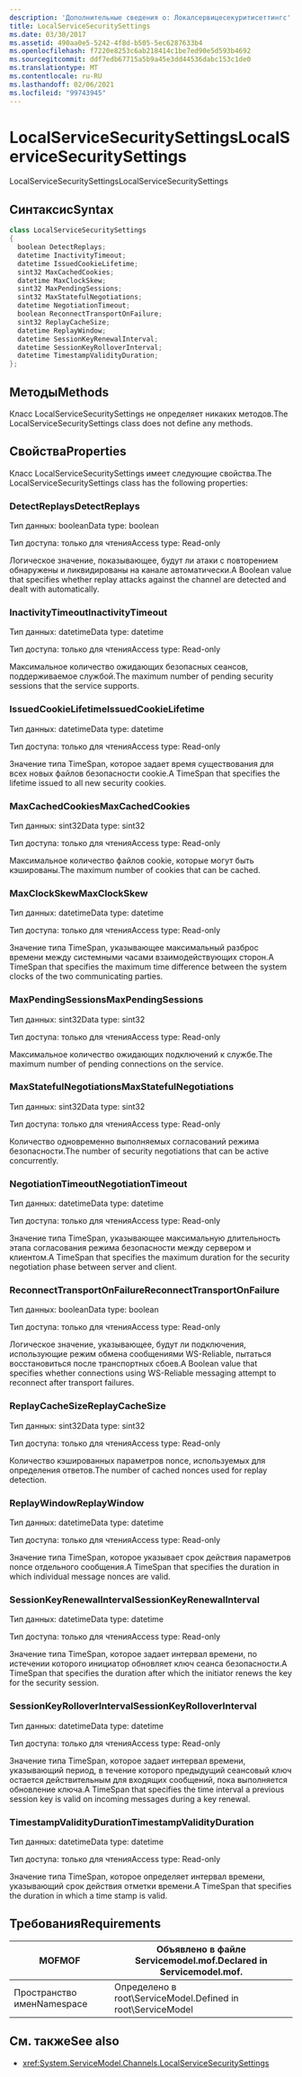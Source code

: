 ```yaml
---
description: 'Дополнительные сведения о: Локалсервицесекуритисеттингс'
title: LocalServiceSecuritySettings
ms.date: 03/30/2017
ms.assetid: 490aa0e5-5242-4f8d-b505-5ec6287633b4
ms.openlocfilehash: f7220e8253c6ab218414c1be7ed90e5d593b4692
ms.sourcegitcommit: ddf7edb67715a5b9a45e3dd44536dabc153c1de0
ms.translationtype: MT
ms.contentlocale: ru-RU
ms.lasthandoff: 02/06/2021
ms.locfileid: "99743945"
---
```

# <a name="localservicesecuritysettings"></a><span data-ttu-id="fb2d8-103">LocalServiceSecuritySettings</span><span class="sxs-lookup"><span data-stu-id="fb2d8-103">LocalServiceSecuritySettings</span></span>

<span data-ttu-id="fb2d8-104">LocalServiceSecuritySettings</span><span class="sxs-lookup"><span data-stu-id="fb2d8-104">LocalServiceSecuritySettings</span></span>  
  
## <a name="syntax"></a><span data-ttu-id="fb2d8-105">Синтаксис</span><span class="sxs-lookup"><span data-stu-id="fb2d8-105">Syntax</span></span>  
  
```csharp
class LocalServiceSecuritySettings  
{  
  boolean DetectReplays;  
  datetime InactivityTimeout;  
  datetime IssuedCookieLifetime;  
  sint32 MaxCachedCookies;  
  datetime MaxClockSkew;  
  sint32 MaxPendingSessions;  
  sint32 MaxStatefulNegotiations;  
  datetime NegotiationTimeout;  
  boolean ReconnectTransportOnFailure;  
  sint32 ReplayCacheSize;  
  datetime ReplayWindow;  
  datetime SessionKeyRenewalInterval;  
  datetime SessionKeyRolloverInterval;  
  datetime TimestampValidityDuration;  
};  
```  
  
## <a name="methods"></a><span data-ttu-id="fb2d8-106">Методы</span><span class="sxs-lookup"><span data-stu-id="fb2d8-106">Methods</span></span>  

 <span data-ttu-id="fb2d8-107">Класс LocalServiceSecuritySettings не определяет никаких методов.</span><span class="sxs-lookup"><span data-stu-id="fb2d8-107">The LocalServiceSecuritySettings class does not define any methods.</span></span>  
  
## <a name="properties"></a><span data-ttu-id="fb2d8-108">Свойства</span><span class="sxs-lookup"><span data-stu-id="fb2d8-108">Properties</span></span>  

 <span data-ttu-id="fb2d8-109">Класс LocalServiceSecuritySettings имеет следующие свойства.</span><span class="sxs-lookup"><span data-stu-id="fb2d8-109">The LocalServiceSecuritySettings class has the following properties:</span></span>  
  
### <a name="detectreplays"></a><span data-ttu-id="fb2d8-110">DetectReplays</span><span class="sxs-lookup"><span data-stu-id="fb2d8-110">DetectReplays</span></span>  

 <span data-ttu-id="fb2d8-111">Тип данных: boolean</span><span class="sxs-lookup"><span data-stu-id="fb2d8-111">Data type: boolean</span></span>  
  
 <span data-ttu-id="fb2d8-112">Тип доступа: только для чтения</span><span class="sxs-lookup"><span data-stu-id="fb2d8-112">Access type: Read-only</span></span>  
  
 <span data-ttu-id="fb2d8-113">Логическое значение, показывающее, будут ли атаки с повторением обнаружены и ликвидированы на канале автоматически.</span><span class="sxs-lookup"><span data-stu-id="fb2d8-113">A Boolean value that specifies whether replay attacks against the channel are detected and dealt with automatically.</span></span>  
  
### <a name="inactivitytimeout"></a><span data-ttu-id="fb2d8-114">InactivityTimeout</span><span class="sxs-lookup"><span data-stu-id="fb2d8-114">InactivityTimeout</span></span>  

 <span data-ttu-id="fb2d8-115">Тип данных: datetime</span><span class="sxs-lookup"><span data-stu-id="fb2d8-115">Data type: datetime</span></span>  
  
 <span data-ttu-id="fb2d8-116">Тип доступа: только для чтения</span><span class="sxs-lookup"><span data-stu-id="fb2d8-116">Access type: Read-only</span></span>  
  
 <span data-ttu-id="fb2d8-117">Максимальное количество ожидающих безопасных сеансов, поддерживаемое службой.</span><span class="sxs-lookup"><span data-stu-id="fb2d8-117">The maximum number of pending security sessions that the service supports.</span></span>  
  
### <a name="issuedcookielifetime"></a><span data-ttu-id="fb2d8-118">IssuedCookieLifetime</span><span class="sxs-lookup"><span data-stu-id="fb2d8-118">IssuedCookieLifetime</span></span>  

 <span data-ttu-id="fb2d8-119">Тип данных: datetime</span><span class="sxs-lookup"><span data-stu-id="fb2d8-119">Data type: datetime</span></span>  
  
 <span data-ttu-id="fb2d8-120">Тип доступа: только для чтения</span><span class="sxs-lookup"><span data-stu-id="fb2d8-120">Access type: Read-only</span></span>  
  
 <span data-ttu-id="fb2d8-121">Значение типа TimeSpan, которое задает время существования для всех новых файлов безопасности cookie.</span><span class="sxs-lookup"><span data-stu-id="fb2d8-121">A TimeSpan that specifies the lifetime issued to all new security cookies.</span></span>  
  
### <a name="maxcachedcookies"></a><span data-ttu-id="fb2d8-122">MaxCachedCookies</span><span class="sxs-lookup"><span data-stu-id="fb2d8-122">MaxCachedCookies</span></span>  

 <span data-ttu-id="fb2d8-123">Тип данных: sint32</span><span class="sxs-lookup"><span data-stu-id="fb2d8-123">Data type: sint32</span></span>  
  
 <span data-ttu-id="fb2d8-124">Тип доступа: только для чтения</span><span class="sxs-lookup"><span data-stu-id="fb2d8-124">Access type: Read-only</span></span>  
  
 <span data-ttu-id="fb2d8-125">Максимальное количество файлов cookie, которые могут быть кэшированы.</span><span class="sxs-lookup"><span data-stu-id="fb2d8-125">The maximum number of cookies that can be cached.</span></span>  
  
### <a name="maxclockskew"></a><span data-ttu-id="fb2d8-126">MaxClockSkew</span><span class="sxs-lookup"><span data-stu-id="fb2d8-126">MaxClockSkew</span></span>  

 <span data-ttu-id="fb2d8-127">Тип данных: datetime</span><span class="sxs-lookup"><span data-stu-id="fb2d8-127">Data type: datetime</span></span>  
  
 <span data-ttu-id="fb2d8-128">Тип доступа: только для чтения</span><span class="sxs-lookup"><span data-stu-id="fb2d8-128">Access type: Read-only</span></span>  
  
 <span data-ttu-id="fb2d8-129">Значение типа TimeSpan, указывающее максимальный разброс времени между системными часами взаимодействующих сторон.</span><span class="sxs-lookup"><span data-stu-id="fb2d8-129">A TimeSpan that specifies the maximum time difference between the system clocks of the two communicating parties.</span></span>  
  
### <a name="maxpendingsessions"></a><span data-ttu-id="fb2d8-130">MaxPendingSessions</span><span class="sxs-lookup"><span data-stu-id="fb2d8-130">MaxPendingSessions</span></span>  

 <span data-ttu-id="fb2d8-131">Тип данных: sint32</span><span class="sxs-lookup"><span data-stu-id="fb2d8-131">Data type: sint32</span></span>  
  
 <span data-ttu-id="fb2d8-132">Тип доступа: только для чтения</span><span class="sxs-lookup"><span data-stu-id="fb2d8-132">Access type: Read-only</span></span>  
  
 <span data-ttu-id="fb2d8-133">Максимальное количество ожидающих подключений к службе.</span><span class="sxs-lookup"><span data-stu-id="fb2d8-133">The maximum number of pending connections on the service.</span></span>  
  
### <a name="maxstatefulnegotiations"></a><span data-ttu-id="fb2d8-134">MaxStatefulNegotiations</span><span class="sxs-lookup"><span data-stu-id="fb2d8-134">MaxStatefulNegotiations</span></span>  

 <span data-ttu-id="fb2d8-135">Тип данных: sint32</span><span class="sxs-lookup"><span data-stu-id="fb2d8-135">Data type: sint32</span></span>  
  
 <span data-ttu-id="fb2d8-136">Тип доступа: только для чтения</span><span class="sxs-lookup"><span data-stu-id="fb2d8-136">Access type: Read-only</span></span>  
  
 <span data-ttu-id="fb2d8-137">Количество одновременно выполняемых согласований режима безопасности.</span><span class="sxs-lookup"><span data-stu-id="fb2d8-137">The number of security negotiations that can be active concurrently.</span></span>  
  
### <a name="negotiationtimeout"></a><span data-ttu-id="fb2d8-138">NegotiationTimeout</span><span class="sxs-lookup"><span data-stu-id="fb2d8-138">NegotiationTimeout</span></span>  

 <span data-ttu-id="fb2d8-139">Тип данных: datetime</span><span class="sxs-lookup"><span data-stu-id="fb2d8-139">Data type: datetime</span></span>  
  
 <span data-ttu-id="fb2d8-140">Тип доступа: только для чтения</span><span class="sxs-lookup"><span data-stu-id="fb2d8-140">Access type: Read-only</span></span>  
  
 <span data-ttu-id="fb2d8-141">Значение типа TimeSpan, указывающее максимальную длительность этапа согласования режима безопасности между сервером и клиентом.</span><span class="sxs-lookup"><span data-stu-id="fb2d8-141">A TimeSpan that specifies the maximum duration for the security negotiation phase between server and client.</span></span>  
  
### <a name="reconnecttransportonfailure"></a><span data-ttu-id="fb2d8-142">ReconnectTransportOnFailure</span><span class="sxs-lookup"><span data-stu-id="fb2d8-142">ReconnectTransportOnFailure</span></span>  

 <span data-ttu-id="fb2d8-143">Тип данных: boolean</span><span class="sxs-lookup"><span data-stu-id="fb2d8-143">Data type: boolean</span></span>  
  
 <span data-ttu-id="fb2d8-144">Тип доступа: только для чтения</span><span class="sxs-lookup"><span data-stu-id="fb2d8-144">Access type: Read-only</span></span>  
  
 <span data-ttu-id="fb2d8-145">Логическое значение, указывающее, будут ли подключения, использующие режим обмена сообщениями WS-Reliable, пытаться восстановиться после транспортных сбоев.</span><span class="sxs-lookup"><span data-stu-id="fb2d8-145">A Boolean value that specifies whether connections using WS-Reliable messaging attempt to reconnect after transport failures.</span></span>  
  
### <a name="replaycachesize"></a><span data-ttu-id="fb2d8-146">ReplayCacheSize</span><span class="sxs-lookup"><span data-stu-id="fb2d8-146">ReplayCacheSize</span></span>  

 <span data-ttu-id="fb2d8-147">Тип данных: sint32</span><span class="sxs-lookup"><span data-stu-id="fb2d8-147">Data type: sint32</span></span>  
  
 <span data-ttu-id="fb2d8-148">Тип доступа: только для чтения</span><span class="sxs-lookup"><span data-stu-id="fb2d8-148">Access type: Read-only</span></span>  
  
 <span data-ttu-id="fb2d8-149">Количество кэшированных параметров nonce, используемых для определения ответов.</span><span class="sxs-lookup"><span data-stu-id="fb2d8-149">The number of cached nonces used for replay detection.</span></span>  
  
### <a name="replaywindow"></a><span data-ttu-id="fb2d8-150">ReplayWindow</span><span class="sxs-lookup"><span data-stu-id="fb2d8-150">ReplayWindow</span></span>  

 <span data-ttu-id="fb2d8-151">Тип данных: datetime</span><span class="sxs-lookup"><span data-stu-id="fb2d8-151">Data type: datetime</span></span>  
  
 <span data-ttu-id="fb2d8-152">Тип доступа: только для чтения</span><span class="sxs-lookup"><span data-stu-id="fb2d8-152">Access type: Read-only</span></span>  
  
 <span data-ttu-id="fb2d8-153">Значение типа TimeSpan, которое указывает срок действия параметров nonce отдельного сообщения.</span><span class="sxs-lookup"><span data-stu-id="fb2d8-153">A TimeSpan that specifies the duration in which individual message nonces are valid.</span></span>  
  
### <a name="sessionkeyrenewalinterval"></a><span data-ttu-id="fb2d8-154">SessionKeyRenewalInterval</span><span class="sxs-lookup"><span data-stu-id="fb2d8-154">SessionKeyRenewalInterval</span></span>  

 <span data-ttu-id="fb2d8-155">Тип данных: datetime</span><span class="sxs-lookup"><span data-stu-id="fb2d8-155">Data type: datetime</span></span>  
  
 <span data-ttu-id="fb2d8-156">Тип доступа: только для чтения</span><span class="sxs-lookup"><span data-stu-id="fb2d8-156">Access type: Read-only</span></span>  
  
 <span data-ttu-id="fb2d8-157">Значение типа TimeSpan, которое задает интервал времени, по истечении которого инициатор обновляет ключ сеанса безопасности.</span><span class="sxs-lookup"><span data-stu-id="fb2d8-157">A TimeSpan that specifies the duration after which the initiator renews the key for the security session.</span></span>  
  
### <a name="sessionkeyrolloverinterval"></a><span data-ttu-id="fb2d8-158">SessionKeyRolloverInterval</span><span class="sxs-lookup"><span data-stu-id="fb2d8-158">SessionKeyRolloverInterval</span></span>  

 <span data-ttu-id="fb2d8-159">Тип данных: datetime</span><span class="sxs-lookup"><span data-stu-id="fb2d8-159">Data type: datetime</span></span>  
  
 <span data-ttu-id="fb2d8-160">Тип доступа: только для чтения</span><span class="sxs-lookup"><span data-stu-id="fb2d8-160">Access type: Read-only</span></span>  
  
 <span data-ttu-id="fb2d8-161">Значение типа TimeSpan, которое задает интервал времени, указывающий период, в течение которого предыдущий сеансовый ключ остается действительным для входящих сообщений, пока выполняется обновление ключа.</span><span class="sxs-lookup"><span data-stu-id="fb2d8-161">A TimeSpan that specifies the time interval a previous session key is valid on incoming messages during a key renewal.</span></span>  
  
### <a name="timestampvalidityduration"></a><span data-ttu-id="fb2d8-162">TimestampValidityDuration</span><span class="sxs-lookup"><span data-stu-id="fb2d8-162">TimestampValidityDuration</span></span>  

 <span data-ttu-id="fb2d8-163">Тип данных: datetime</span><span class="sxs-lookup"><span data-stu-id="fb2d8-163">Data type: datetime</span></span>  
  
 <span data-ttu-id="fb2d8-164">Тип доступа: только для чтения</span><span class="sxs-lookup"><span data-stu-id="fb2d8-164">Access type: Read-only</span></span>  
  
 <span data-ttu-id="fb2d8-165">Значение типа TimeSpan, которое определяет интервал времени, указывающий срок действия отметки времени.</span><span class="sxs-lookup"><span data-stu-id="fb2d8-165">A TimeSpan that specifies the duration in which a time stamp is valid.</span></span>  
  
## <a name="requirements"></a><span data-ttu-id="fb2d8-166">Требования</span><span class="sxs-lookup"><span data-stu-id="fb2d8-166">Requirements</span></span>  
  
|<span data-ttu-id="fb2d8-167">MOF</span><span class="sxs-lookup"><span data-stu-id="fb2d8-167">MOF</span></span>|<span data-ttu-id="fb2d8-168">Объявлено в файле Servicemodel.mof.</span><span class="sxs-lookup"><span data-stu-id="fb2d8-168">Declared in Servicemodel.mof.</span></span>|  
|---------|-----------------------------------|  
|<span data-ttu-id="fb2d8-169">Пространство имен</span><span class="sxs-lookup"><span data-stu-id="fb2d8-169">Namespace</span></span>|<span data-ttu-id="fb2d8-170">Определено в root\ServiceModel.</span><span class="sxs-lookup"><span data-stu-id="fb2d8-170">Defined in root\ServiceModel</span></span>|  
  
## <a name="see-also"></a><span data-ttu-id="fb2d8-171">См. также</span><span class="sxs-lookup"><span data-stu-id="fb2d8-171">See also</span></span>

- <xref:System.ServiceModel.Channels.LocalServiceSecuritySettings>
